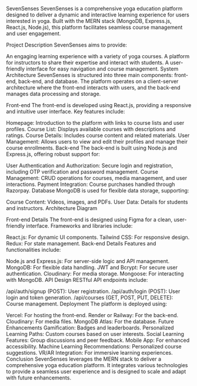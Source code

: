SevenSenses
SevenSenses is a comprehensive yoga education platform designed to deliver a dynamic and interactive learning experience for users interested in yoga. Built with the MERN stack (MongoDB, Express.js, React.js, Node.js), this platform facilitates seamless course management and user engagement.

Project Description
SevenSenses aims to provide:

An engaging learning experience with a variety of yoga courses.
A platform for instructors to share their expertise and interact with students.
A user-friendly interface for easy navigation and course management.
System Architecture
SevenSenses is structured into three main components: front-end, back-end, and database. The platform operates on a client-server architecture where the front-end interacts with users, and the back-end manages data processing and storage.

Front-end
The front-end is developed using React.js, providing a responsive and intuitive user interface. Key features include:

Homepage: Introduction to the platform with links to course lists and user profiles.
Course List: Displays available courses with descriptions and ratings.
Course Details: Includes course content and related materials.
User Management: Allows users to view and edit their profiles and manage their course enrollments.
Back-end
The back-end is built using Node.js and Express.js, offering robust support for:

User Authentication and Authorization: Secure login and registration, including OTP verification and password management.
Course Management: CRUD operations for courses, media management, and user interactions.
Payment Integration: Course purchases handled through Razorpay.
Database
MongoDB is used for flexible data storage, supporting:

Course Content: Videos, images, and PDFs.
User Data: Details for students and instructors.
Architecture Diagram

Front-end Details
The front-end is designed using Figma for a clean, user-friendly interface. Frameworks and libraries include:

React.js: For dynamic UI components.
Tailwind CSS: For responsive design.
Redux: For state management.
Back-end Details
Features and functionalities include:

Node.js and Express.js: For server-side logic and API management.
MongoDB: For flexible data handling.
JWT and Bcrypt: For secure user authentication.
Cloudinary: For media storage.
Mongoose: For interacting with MongoDB.
API Design
RESTful API endpoints include:

/api/auth/signup (POST): User registration.
/api/auth/login (POST): User login and token generation.
/api/courses (GET, POST, PUT, DELETE): Course management.
Deployment
The platform is deployed using:

Vercel: For hosting the front-end.
Render or Railway: For the back-end.
Cloudinary: For media files.
MongoDB Atlas: For the database.
Future Enhancements
Gamification: Badges and leaderboards.
Personalized Learning Paths: Custom courses based on user interests.
Social Learning Features: Group discussions and peer feedback.
Mobile App: For enhanced accessibility.
Machine Learning Recommendations: Personalized course suggestions.
VR/AR Integration: For immersive learning experiences.
Conclusion
SevenSenses leverages the MERN stack to deliver a comprehensive yoga education platform. It integrates various technologies to provide a seamless user experience and is designed to scale and adapt with future enhancements.


